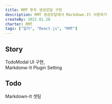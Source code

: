 ```yaml
---
title: RMT 투두 생성모달 구현
description: RMT 생성모달에서 Markdown-It 사용하기
createBy: 2022.01.28
charter: RMT
tags: ["일지", "React.js", "RMT"]
---
```


## Story

TodoModal UI 구현,  
Markdonw-It Plugin Setting

## Todo

Markdown-It 셋팅
